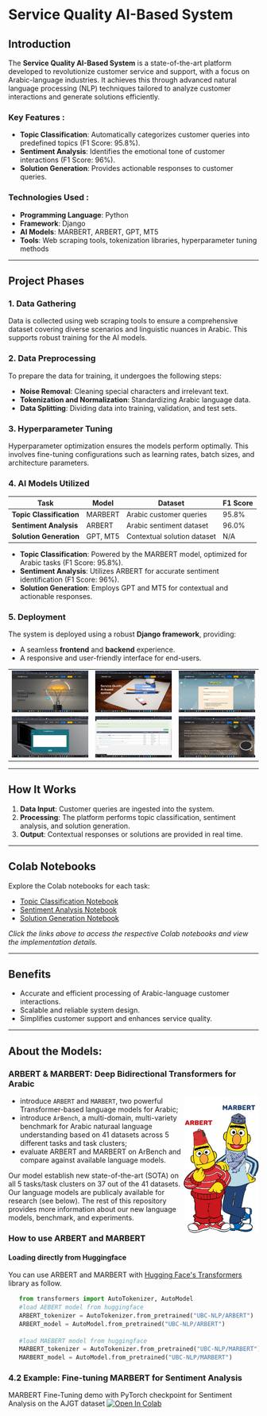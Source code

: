 # Service Quality AI-Based System

## Introduction  
The **Service Quality AI-Based System** is a state-of-the-art platform developed to revolutionize customer service and support, with a focus on Arabic-language industries. It achieves this through advanced natural language processing (NLP) techniques tailored to analyze customer interactions and generate solutions efficiently.  

### Key Features :
- **Topic Classification**: Automatically categorizes customer queries into predefined topics (F1 Score: 95.8%).  
- **Sentiment Analysis**: Identifies the emotional tone of customer interactions (F1 Score: 96%).  
- **Solution Generation**: Provides actionable responses to customer queries.  

### Technologies Used :
- **Programming Language**: Python  
- **Framework**: Django  
- **AI Models**: MARBERT, ARBERT, GPT, MT5  
- **Tools**: Web scraping tools, tokenization libraries, hyperparameter tuning methods  

---

## Project Phases  

### 1. Data Gathering  
Data is collected using web scraping tools to ensure a comprehensive dataset covering diverse scenarios and linguistic nuances in Arabic. This supports robust training for the AI models.  

### 2. Data Preprocessing  
To prepare the data for training, it undergoes the following steps:  
- **Noise Removal**: Cleaning special characters and irrelevant text.  
- **Tokenization and Normalization**: Standardizing Arabic language data.  
- **Data Splitting**: Dividing data into training, validation, and test sets.  

### 3. Hyperparameter Tuning  
Hyperparameter optimization ensures the models perform optimally. This involves fine-tuning configurations such as learning rates, batch sizes, and architecture parameters.  

### 4. AI Models Utilized  
| **Task**                | **Model**   | **Dataset**                  | **F1 Score** |
|--------------------------|-------------|------------------------------|--------------|
| **Topic Classification** | MARBERT     | Arabic customer queries      | 95.8%        |
| **Sentiment Analysis**    | ARBERT      | Arabic sentiment dataset     | 96.0%        |
| **Solution Generation**   | GPT, MT5    | Contextual solution dataset  | N/A          |

- **Topic Classification**: Powered by the MARBERT model, optimized for Arabic tasks (F1 Score: 95.8%).  
- **Sentiment Analysis**: Utilizes ARBERT for accurate sentiment identification (F1 Score: 96%).  
- **Solution Generation**: Employs GPT and MT5 for contextual and actionable responses.  

### 5. Deployment  
The system is deployed using a robust **Django framework**, providing:  
- A seamless **frontend** and **backend** experience.  
- A responsive and user-friendly interface for end-users.

  
<table>
  <tr>
    <td><img src="Home.jpg" width=400 hieght=400/></td>
    <td><img src="Log-in.jpg" width=400 hieght=400/></td>
    <td><img src="Registration.jpg" width=400 hieght=400/></td>
  </tr>
  <tr>
    <td><img src="Complaint.jpg" width=400 hieght=400/></td>
    <td><img src="Adminstration.jpg" width=400 hieght=400/></td>
    <td><img src="About-team.jpg" width=400 hieght=400/></td>
  </tr>
  
</table>

---

## How It Works  
1. **Data Input**: Customer queries are ingested into the system.  
2. **Processing**: The platform performs topic classification, sentiment analysis, and solution generation.  
3. **Output**: Contextual responses or solutions are provided in real time.

---

## Colab Notebooks  

Explore the Colab notebooks for each task:  
- [Topic Classification Notebook](#)  
- [Sentiment Analysis Notebook](#)  
- [Solution Generation Notebook](#)  

*Click the links above to access the respective Colab notebooks and view the implementation details.*

---

## Benefits  
- Accurate and efficient processing of Arabic-language customer interactions.  
- Scalable and reliable system design.  
- Simplifies customer support and enhances service quality.  

---

## About the Models:
### ARBERT & MARBERT: Deep Bidirectional Transformers for Arabic
<img src="ARBERT_MARBERT.jpg" alt="drawing" width="30%" height="30%" align="right"/>

* introduce ```ARBERT``` and ```MARBERT```, two powerful Transformer-based language models for Arabic;
* introduce ```ArBench```, a multi-domain, multi-variety benchmark for Arabic naturaal language understanding based on 41 datasets across 5 different tasks and task clusters;
* evaluate ARBERT and MARBERT on ArBench and compare against available language models.

Our model establish new state-of-the-art (SOTA) on all 5 tasks/task clusters on 37 out of the 41 datasets.
Our language models are publicaly available for research (see below).
The rest of this repository provides more information about our new language models, benchmark, and experiments.
### How to use ARBERT and MARBERT

#### Loading directly from Huggingface
You can use ARBERT and MARBERT with [Hugging Face's Transformers](https://github.com/huggingface/transformers) library as follow.
 
 ```python
    from transformers import AutoTokenizer, AutoModel
    #load AEBERT model from huggingface
    ARBERT_tokenizer = AutoTokenizer.from_pretrained("UBC-NLP/ARBERT")
    ARBERT_model = AutoModel.from_pretrained("UBC-NLP/ARBERT")
  
    #load MAEBERT model from huggingface
    MARBERT_tokenizer = AutoTokenizer.from_pretrained("UBC-NLP/MARBERT")
    MARBERT_model = AutoModel.from_pretrained("UBC-NLP/MARBERT") 
 ```
### 4.2 Example: Fine-tuning MARBERT for Sentiment Analysis
MARBERT Fine-Tuning demo with PyTorch checkpoint for Sentiment Analysis on the AJGT dataset [![Open In Colab](https://colab.research.google.com/assets/colab-badge.svg)](https://colab.research.google.com/drive/1M0ls7EPUi1dwqIDh6HNfJ5y826XvcgGX?usp=sharing)

